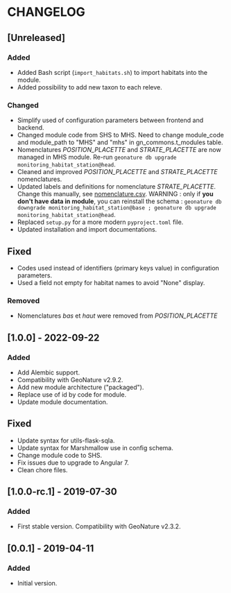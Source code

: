 # CHANGELOG

## [Unreleased]

### Added

* Added Bash script (`import_habitats.sh`) to import habitats into the module.
* Added possibility to add new taxon to each releve.

### Changed

* Simplify used of configuration parameters between frontend and backend.
* Changed module code from SHS to MHS. Need to change module_code and module_path to "MHS" and "mhs" in gn_commons.t_modules table.
* Nomenclatures *POSITION_PLACETTE* and *STRATE_PLACETTE* are now managed in MHS module. Re-run `geonature db upgrade monitoring_habitat_station@head`.
* Cleaned and improved *POSITION_PLACETTE* and *STRATE_PLACETTE* nomenclatures.
* Updated labels and definitions for nomenclature *STRATE_PLACETTE*. Change this manually, see [nomenclature.csv](./backend/gn_module_monitoring_habitat_station/migrations/data/nomenclatures.csv).
WARNING : only if **you don't have data in module**, you can reinstall the schema :
`geonature db downgrade monitoring_habitat_station@base ; geonature db upgrade monitoring_habitat_station@head`.
* Replaced `setup.py` for a more modern `pyproject.toml` file.
* Updated installation and import documentations.

## Fixed

* Codes used instead of identifiers (primary keys value) in configuration parameters.
* Used a field not empty for habitat names to avoid "None" display.

### Removed

* Nomenclatures *bas* et *haut* were removed from *POSITION_PLACETTE*

## [1.0.0] - 2022-09-22

### Added

* Add Alembic support.
* Compatibility with GeoNature v2.9.2.
* Add new module architecture ("packaged").
* Replace use of id by code for module.
* Update module documentation.

## Fixed

* Update syntax for utils-flask-sqla.
* Update syntax for Marshmallow use in config schema.
* Change module code to SHS.
* Fix issues due to upgrade to Angular 7.
* Clean chore files.


## [1.0.0-rc.1] - 2019-07-30

### Added

* First stable version. Compatibility with GeoNature v2.3.2.

## [0.0.1] - 2019-04-11

### Added

* Initial version.

